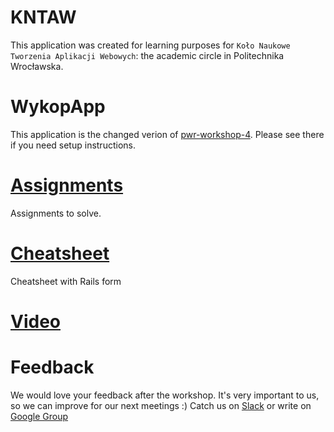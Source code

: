 # KNTAW
This application was created for learning purposes for `Koło Naukowe Tworzenia Aplikacji Webowych`: the academic circle in Politechnika Wrocławska.

# WykopApp
This application is the changed verion of [pwr-workshop-4](https://github.com/hussar-academy/pwr-workshop-4). Please see there if you need setup instructions.

# [Assignments](https://github.com/hussar-academy/pwr-workshop-5/blob/master/assignments.md)

Assignments to solve.

# [Cheatsheet](https://github.com/hussar-academy/pwr-workshop-5/blob/master/cheatsheet.md)

Cheatsheet with Rails form

# [Video](https://www.youtube.com/watch?v=-9x1z2HCOUI)

# Feedback

We would love your feedback after the workshop. It's very important to us, so we can improve for our next meetings :)
Catch us on [Slack](https://kntaw.slack.com/messages/general/) or write on [Google Group](https://groups.google.com/forum/#!topic/kntaw/OC-8gEVeBqg)

